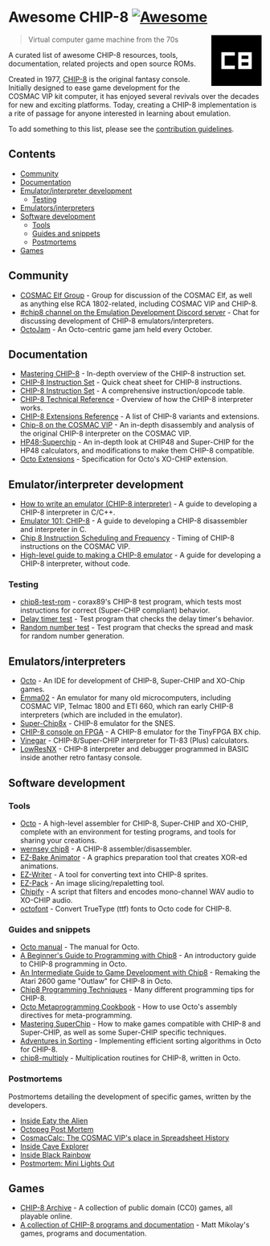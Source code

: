 # Awesome CHIP-8 [![Awesome](https://awesome.re/badge-flat.svg)](https://awesome.re)

[<img src="c8.png" align="right" width="100">](https://chip-8.github.io)

> Virtual computer game machine from the 70s 

A curated list of awesome CHIP-8 resources, tools, documentation, related projects and open source ROMs.

Created in 1977, [CHIP-8](https://en.wikipedia.org/wiki/CHIP-8) is the original fantasy console. Initially designed to ease game development for the COSMAC VIP kit computer, it has enjoyed several revivals over the decades for new and exciting platforms. Today, creating a CHIP-8 implementation is a rite of passage for anyone interested in learning about emulation.

To add something to this list, please see the [contribution guidelines](CONTRIBUTING.md).

## Contents

* [Community](#community)
* [Documentation](#documentation)
* [Emulator/interpreter development](#emulatorinterpreter-development)
  * [Testing](#testing)
* [Emulators/interpreters](#emulatorsinterpreters)
* [Software development](#software-development)
  * [Tools](#tools)
  * [Guides and snippets](#guides-and-snippets)
  * [Postmortems](#postmortems)
* [Games](#games)

## Community

* [COSMAC Elf Group](https://groups.io/g/cosmacelf) - Group for discussion of the COSMAC Elf, as well as anything else RCA 1802-related, including COSMAC VIP and CHIP-8.
* [#chip8 channel on the Emulation Development Discord server](https://discordapp.com/invite/Gf7cP3w) - Chat for discussing development of CHIP-8 emulators/interpreters.
* [OctoJam](http://octojam.com/) - An Octo-centric game jam held every October.

## Documentation

* [Mastering CHIP-8](http://mattmik.com/files/chip8/mastering/chip8.html) - In-depth overview of the CHIP-8 instruction set.
* [CHIP-8 Instruction Set](http://johnearnest.github.io/Octo/docs/chip8ref.pdf) - Quick cheat sheet for CHIP-8 instructions.
* [CHIP-8 Instruction Set](https://github.com/mattmikolay/chip-8/wiki/CHIP%E2%80%908-Instruction-Set) - A comprehensive instruction/opcode table.
* [CHIP-8 Technical Reference](https://github.com/mattmikolay/chip-8/wiki/CHIP%E2%80%908-Technical-Reference) - Overview of how the CHIP-8 interpreter works.
* [CHIP-8 Extensions Reference](https://github.com/mattmikolay/chip-8/wiki/CHIP%E2%80%908-Extensions-Reference) - A list of CHIP-8 variants and extensions.
* [Chip-8 on the COSMAC VIP](https://laurencescotford.com/chip-8-on-the-cosmac-vip-index/) - An in-depth disassembly and analysis of the original CHIP-8 interpreter on the COSMAC VIP.
* [HP48-Superchip](https://github.com/Chromatophore/HP48-Superchip) - An in-depth look at CHIP48 and Super-CHIP for the HP48 calculators, and modifications to make them CHIP-8 compatible.
* [Octo Extensions](http://johnearnest.github.io/Octo/docs/XO-ChipSpecification.html) - Specification for Octo's XO-CHIP extension.

## Emulator/interpreter development

* [How to write an emulator (CHIP-8 interpreter)](http://www.multigesture.net/articles/how-to-write-an-emulator-chip-8-interpreter/) - A guide to developing a CHIP-8 interpreter in C/C++.
* [Emulator 101: CHIP-8](http://www.emulator101.com/introduction-to-chip-8.html) - A guide to developing a CHIP-8 disassembler and interpreter in C.
* [Chip 8 Instruction Scheduling and Frequency](https://jackson-s.me/2019/07/13/Chip-8-Instruction-Scheduling-and-Frequency.html) - Timing of CHIP-8 instructions on the COSMAC VIP.
* [High-level guide to making a CHIP-8 emulator](https://tobiasvl.github.io/blog/write-a-chip-8-emulator/) - A guide for developing a CHIP-8 interpreter, without code.

### Testing

* [chip8-test-rom](https://github.com/corax89/chip8-test-rom) - corax89's CHIP-8 test program, which tests most instructions for correct (Super-CHIP compliant) behavior.
* [Delay timer test](https://github.com/mattmikolay/chip-8/tree/master/delaytimer) - Test program that checks the delay timer's behavior.
* [Random number test](https://github.com/mattmikolay/chip-8/tree/master/randomnumber) - Test program that checks the spread and mask for random number generation.

## Emulators/interpreters

* [Octo](http://johnearnest.github.io/Octo/) - An IDE for development of CHIP-8, Super-CHIP and XO-Chip games.
* [Emma02](https://www.emma02.hobby-site.com/) - An emulator for many old microcomputers, including COSMAC VIP, Telmac 1800 and ETI 660, which ran early CHIP-8 interpreters (which are included in the emulator).
* [Super-Chip8x](https://github.com/Ersanio/Super-Chip8x) - CHIP-8 emulator for the SNES.
* [CHIP-8 console on FPGA](https://github.com/pwmarcz/fpga-chip8) - A CHIP-8 emulator for the TinyFPGA BX chip.
* [Vinegar](http://benryves.com/bin/vinegar/) - CHIP-8/Super-CHIP interpreter for TI-83 (Plus) calculators.
* [LowResNX](https://lowresnx.inutilis.com/topic.php?id=1648) - CHIP-8 interpreter and debugger programmed in BASIC inside another retro fantasy console.

## Software development

### Tools

* [Octo](http://github.com/johnearnest/Octo/) - A high-level assembler for CHIP-8, Super-CHIP and XO-CHIP, complete with an environment for testing programs, and tools for sharing your creations.
* [wernsey chip8](https://github.com/wernsey/chip8) - A CHIP-8 assembler/disassembler.
* [EZ-Bake Animator](http://beyondloom.com/tools/ezbake.html) - A graphics preparation tool that creates XOR-ed animations.
* [EZ-Writer](http://beyondloom.com/tools/ezwriter.html) - A tool for converting text into CHIP-8 sprites.
* [EZ-Pack](http://beyondloom.com/tools/ezpack.html) - An image slicing/repaletting tool.
* [Chipify](http://johnearnest.github.io/Octo/tools/Chipify/) - A script that filters and encodes mono-channel WAV audio to XO-CHIP audio.
* [octofont](https://github.com/jdeeny/octofont/) - Convert TrueType (ttf) fonts to Octo code for CHIP-8.

### Guides and snippets

* [Octo manual](https://johnearnest.github.io/Octo/docs/Manual.html) - The manual for Octo.
* [A Beginner's Guide to Programming with Chip8](http://johnearnest.github.io/Octo/docs/BeginnersGuide.html) - An introductory guide to CHIP-8 programming in Octo.
* [An Intermediate Guide to Game Development with Chip8](http://johnearnest.github.io/Octo/docs/IntermediateGuide.html) - Remaking the Atari 2600 game "Outlaw" for CHIP-8 in Octo.
* [Chip8 Programming Techniques](http://johnearnest.github.io/Octo/docs/Chip8%20Programming.html) - Many different programming tips for CHIP-8.
* [Octo Metaprogramming Cookbook](http://johnearnest.github.io/Octo/docs/MetaProgramming.html) - How to use Octo's assembly directives for meta-programming.
* [Mastering SuperChip](http://johnearnest.github.io/Octo/docs/SuperChip.html) - How to make games compatible with CHIP-8 and Super-CHIP, as well as some Super-CHIP specific techniques.
* [Adventures in Sorting](https://johnearnest.github.io/Octo/docs/Sorting.html) - Implementing efficient sorting algorithms in Octo for CHIP-8.
* [chip8-multiply](https://github.com/jdeeny/chip8-multiply) - Multiplication routines for CHIP-8, written in Octo.

### Postmortems

Postmortems detailing the development of specific games, written by the developers.

* [Inside Eaty the Alien](http://johnearnest.github.io/Octo/docs/EatyTheAlien.html)
* [Octopeg Post Mortem](http://www.awfuljams.com/octojam-ii/games/octopeg)
* [CosmacCalc: The COSMAC VIP's place in Spreadsheet History](https://abitoutofplace.wordpress.com/2015/05/02/cosmaccalc-the-cosmac-vip-s-place-in-spreadsheet-history/)
* [Inside Cave Explorer](http://johnearnest.github.io/Octo/docs/CaveExplorer.html)
* [Inside Black Rainbow](http://johnearnest.github.io/Octo/docs/BlackRainbow.html)
* [Postmortem: Mini Lights Out](https://tobiasvl.itch.io/mini-lights-out/devlog/102679/postmortem-mini-lights-out)

## Games

* [CHIP-8 Archive](https://johnearnest.github.io/chip8Archive/) - A collection of public domain (CC0) games, all playable online.
* [A collection of CHIP-8 programs and documentation](https://github.com/mattmikolay/chip-8) - Matt Mikolay's games, programs and documentation.
